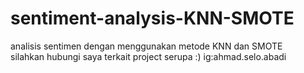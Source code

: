 # sentiment-analysis-KNN-SMOTE
analisis sentimen dengan menggunakan metode KNN dan SMOTE <br>
silahkan hubungi saya terkait project serupa :)
ig:ahmad.selo.abadi
